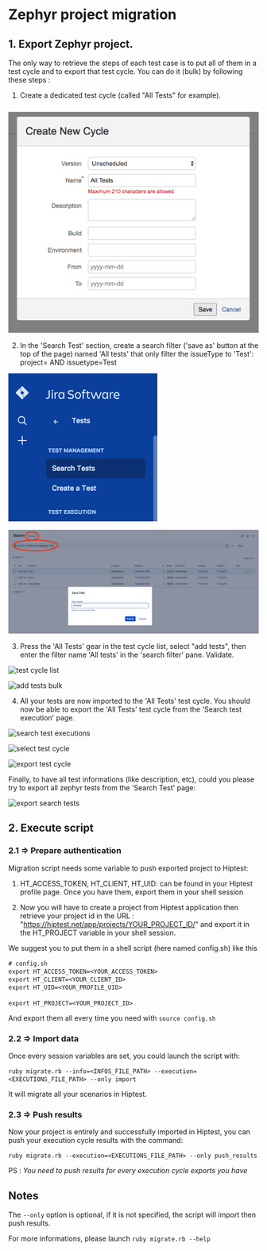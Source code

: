 # Zephyr project migration

## 1. Export Zephyr project.

The only way to retrieve the steps of each test case is to put all of them in a test cycle and to export that test cycle.
You can do it (bulk) by following these steps :

 1. Create a dedicated test cycle (called "All Tests" for example).

 ![new test cycle](images/new-test-cycle.png)

 2. In the 'Search Test' section, create a search filter ('save as' button at the top of the page) named 'All tests' that only filter the issueType to 'Test':
 project=<projectId> AND issuetype=Test

 ![search tests section](images/search-tests-section.png)

 ![new search filter](images/new-search-filter.png)

 3. Press the 'All Tests' gear in the test cycle list, select "add tests", then enter the filter name 'All tests' in the 'search filter' pane. Validate.

 ![test cycle list](https://downloads.intercomcdn.com/i/o/45687596/b80b2fdef6c1ea7f1daf9a37/Capture+d%E2%80%99e%CC%81cran+2018-01-17+a%CC%80+16.48.30.png)

 ![add tests bulk](https://downloads.intercomcdn.com/i/o/45687792/ead8a9b0f53d1f0ac8e2c02d/Capture+d%E2%80%99e%CC%81cran+2018-01-17+a%CC%80+16.50.38.png)

 4. All your tests are now imported to the 'All Tests' test cycle. You should now be able to export the 'All Tests' test cycle from the 'Search test execution' page.

 ![search test executions](https://downloads.intercomcdn.com/i/o/45688034/083e87926f58f3c3c670d85f/Capture+d%E2%80%99e%CC%81cran+2018-01-17+a%CC%80+16.52.39.png)

 ![select test cycle](https://downloads.intercomcdn.com/i/o/45688531/8c293bbc5817d5532640b55a/Capture+d%E2%80%99e%CC%81cran+2018-01-17+a%CC%80+16.54.15.png)

 ![export test cycle](https://downloads.intercomcdn.com/i/o/45688639/a592178553a2912af84658f9/Capture+d%E2%80%99e%CC%81cran+2018-01-17+a%CC%80+16.55.36.png)

Finally, to have all test informations (like description, etc), could you please try to export all zephyr tests from the 'Search Test' page:

![export search tests](https://downloads.intercomcdn.com/i/o/45689099/1d9fa06201754199006ffb3b/Capture+d%E2%80%99e%CC%81cran+2018-01-17+a%CC%80+15.04.03.png)


## 2. Execute script
### 2.1 => Prepare authentication

Migration script needs some variable to push exported project to Hiptest:

 1. HT_ACCESS_TOKEN, HT_CLIENT, HT_UID: can be found in your Hiptest profile page. Once you have them, export them in your shell session

 2. Now you will have to create a project from Hiptest application then retrieve your project id in the URL : "https://hiptest.net/app/projects/YOUR_PROJECT_ID/" and export it in the HT_PROJECT variable in your shell session.

We suggest you to put them in a shell script (here named config.sh) like this
```shell
# config.sh
export HT_ACCESS_TOKEN=<YOUR_ACCESS_TOKEN>
export HT_CLIENT=<YOUR_CLIENT_ID>
export HT_UID=<YOUR_PROFILE_UID>

export HT_PROJECT=<YOUR_PROJECT_ID>
```
And export them all every time you need with `source config.sh`

### 2.2 => Import data

Once every session variables are set, you could launch the script with:
```shell
ruby migrate.rb --info=<INFOS_FILE_PATH> --execution=<EXECUTIONS_FILE_PATH> --only import
```
It will migrate all your scenarios in Hiptest.

### 2.3 => Push results

Now your project is entirely and successfully imported in Hiptest, you can push your execution cycle results with the command:
```shell
ruby migrate.rb --execution=<EXECUTIONS_FILE_PATH> --only push_results
```
PS : *You need to push results for every execution cycle exports you have*

## Notes
The `--only` option is optional, if it is not specified, the script will import then push results.

For more informations, please launch `ruby migrate.rb --help`
